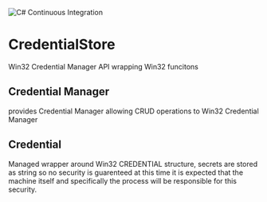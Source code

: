 ![C# Continuous Integration](https://github.com/tsmoreland/CredentialStore/workflows/C%23%20Continuous%20Integration/badge.svg)

# CredentialStore 
Win32 Credential Manager API wrapping Win32 funcitons

## Credential Manager

provides Credential Manager allowing CRUD operations to Win32 Credential Manager

## Credential

Managed wrapper around Win32 CREDENTIAL structure, secrets are stored as string so no security is guarenteed at this time it is expected that the machine itself and specifically the process will be responsible for this security.

